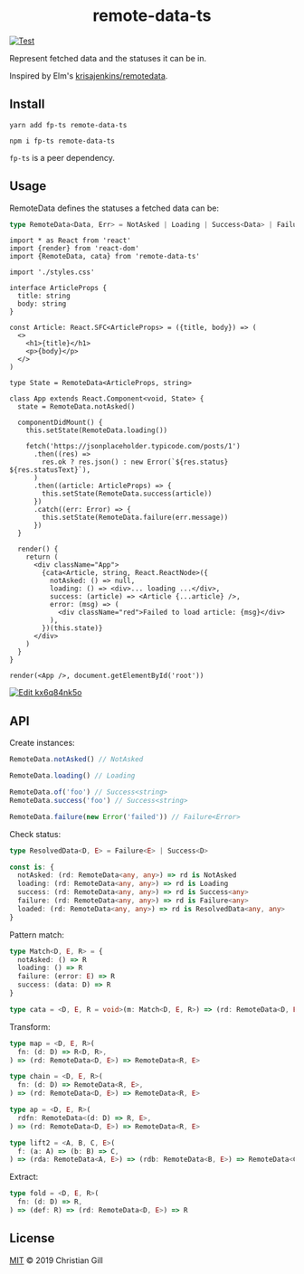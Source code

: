 <h1 align="center">remote-data-ts</h1>

[![Test](https:&#x2F;&#x2F;gillchristian.github.io&#x2F;remote-data-ts&#x2F;actions&#x2F;workflows&#x2F;build.yml&#x2F;badge.svg)](https:&#x2F;&#x2F;gillchristian.github.io&#x2F;remote-data-ts&#x2F;actions&#x2F;workflows&#x2F;build.yml)

Represent fetched data and the statuses it can be in.

Inspired by Elm's
[krisajenkins/remotedata](https://package.elm-lang.org/packages/krisajenkins/remotedata/latest/RemoteData).

## Install

```
yarn add fp-ts remote-data-ts

npm i fp-ts remote-data-ts
```

`fp-ts` is a peer dependency.

## Usage

RemoteData defines the statuses a fetched data can be:

```ts
type RemoteData<Data, Err> = NotAsked | Loading | Success<Data> | Failure<Err>
```

```tsx
import * as React from 'react'
import {render} from 'react-dom'
import {RemoteData, cata} from 'remote-data-ts'

import './styles.css'

interface ArticleProps {
  title: string
  body: string
}

const Article: React.SFC<ArticleProps> = ({title, body}) => (
  <>
    <h1>{title}</h1>
    <p>{body}</p>
  </>
)

type State = RemoteData<ArticleProps, string>

class App extends React.Component<void, State> {
  state = RemoteData.notAsked()

  componentDidMount() {
    this.setState(RemoteData.loading())

    fetch('https://jsonplaceholder.typicode.com/posts/1')
      .then((res) =>
        res.ok ? res.json() : new Error(`${res.status} ${res.statusText}`),
      )
      .then((article: ArticleProps) => {
        this.setState(RemoteData.success(article))
      })
      .catch((err: Error) => {
        this.setState(RemoteData.failure(err.message))
      })
  }

  render() {
    return (
      <div className="App">
        {cata<Article, string, React.ReactNode>({
          notAsked: () => null,
          loading: () => <div>... loading ...</div>,
          success: (article) => <Article {...article} />,
          error: (msg) => (
            <div className="red">Failed to load article: {msg}</div>
          ),
        })(this.state)}
      </div>
    )
  }
}

render(<App />, document.getElementById('root'))
```

[![Edit kx6q84nk5o](https://codesandbox.io/static/img/play-codesandbox.svg)](https://codesandbox.io/s/kx6q84nk5o)

## API

Create instances:

```ts
RemoteData.notAsked() // NotAsked

RemoteData.loading() // Loading

RemoteData.of('foo') // Success<string>
RemoteData.success('foo') // Success<string>

RemoteData.failure(new Error('failed')) // Failure<Error>
```

Check status:

```ts
type ResolvedData<D, E> = Failure<E> | Success<D>

const is: {
  notAsked: (rd: RemoteData<any, any>) => rd is NotAsked
  loading: (rd: RemoteData<any, any>) => rd is Loading
  success: (rd: RemoteData<any, any>) => rd is Success<any>
  failure: (rd: RemoteData<any, any>) => rd is Failure<any>
  loaded: (rd: RemoteData<any, any>) => rd is ResolvedData<any, any>
}
```

Pattern match:

```ts
type Match<D, E, R> = {
  notAsked: () => R
  loading: () => R
  failure: (error: E) => R
  success: (data: D) => R
}

type cata = <D, E, R = void>(m: Match<D, E, R>) => (rd: RemoteData<D, E>) => R
```

Transform:

```ts
type map = <D, E, R>(
  fn: (d: D) => R<D, R>,
) => (rd: RemoteData<D, E>) => RemoteData<R, E>

type chain = <D, E, R>(
  fn: (d: D) => RemoteData<R, E>,
) => (rd: RemoteData<D, E>) => RemoteData<R, E>

type ap = <D, E, R>(
  rdfn: RemoteData<(d: D) => R, E>,
) => (rd: RemoteData<D, E>) => RemoteData<R, E>

type lift2 = <A, B, C, E>(
  f: (a: A) => (b: B) => C,
) => (rda: RemoteData<A, E>) => (rdb: RemoteData<B, E>) => RemoteData<C, E>
```

Extract:

```ts
type fold = <D, E, R>(
  fn: (d: D) => R,
) => (def: R) => (rd: RemoteData<D, E>) => R
```

## License

[MIT](https://github.com/gillchristian/remote-data-ts/blob/master/LICENSE) ©
2019 Christian Gill
